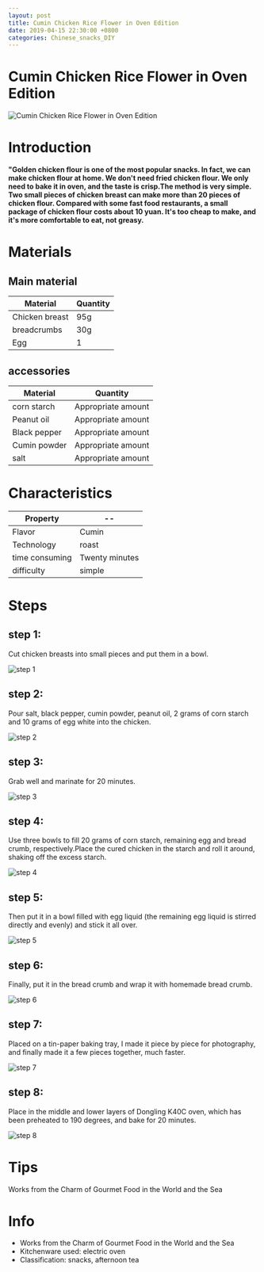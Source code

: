 ```yaml
---
layout: post
title: Cumin Chicken Rice Flower in Oven Edition
date: 2019-04-15 22:30:00 +0800
categories: Chinese_snacks_DIY
---
```


# Cumin Chicken Rice Flower in Oven Edition

![Cumin Chicken Rice Flower in Oven Edition]({{site.baseurl}}/img/416512/416512.jpg)

# Introduction

**"Golden chicken flour is one of the most popular snacks. In fact, we can make chicken flour at home. We don't need fried chicken flour. We only need to bake it in oven, and the taste is crisp.The method is very simple. Two small pieces of chicken breast can make more than 20 pieces of chicken flour. Compared with some fast food restaurants, a small package of chicken flour costs about 10 yuan. It's too cheap to make, and it's more comfortable to eat, not greasy.**

# Materials


## Main material

Material|Quantity
--|--
Chicken breast|95g
breadcrumbs|30g
Egg|1

## accessories

Material|Quantity
--|--
corn starch|Appropriate amount
Peanut oil|Appropriate amount
Black pepper|Appropriate amount
Cumin powder|Appropriate amount
salt|Appropriate amount

# Characteristics

Property|--
--|--
Flavor|Cumin
Technology|roast
time consuming|Twenty minutes
difficulty|simple

# Steps

## step 1:

Cut chicken breasts into small pieces and put them in a bowl.

![step 1]({{site.baseurl}}/img/416512/1.jpg)

## step 2:

Pour salt, black pepper, cumin powder, peanut oil, 2 grams of corn starch and 10 grams of egg white into the chicken.

![step 2]({{site.baseurl}}/img/416512/2.jpg)

## step 3:

Grab well and marinate for 20 minutes.

![step 3]({{site.baseurl}}/img/416512/3.jpg)

## step 4:

Use three bowls to fill 20 grams of corn starch, remaining egg and bread crumb, respectively.Place the cured chicken in the starch and roll it around, shaking off the excess starch.

![step 4]({{site.baseurl}}/img/416512/4.jpg)

## step 5:

Then put it in a bowl filled with egg liquid (the remaining egg liquid is stirred directly and evenly) and stick it all over.

![step 5]({{site.baseurl}}/img/416512/5.jpg)

## step 6:

Finally, put it in the bread crumb and wrap it with homemade bread crumb.

![step 6]({{site.baseurl}}/img/416512/6.jpg)

## step 7:

Placed on a tin-paper baking tray, I made it piece by piece for photography, and finally made it a few pieces together, much faster.

![step 7]({{site.baseurl}}/img/416512/7.jpg)

## step 8:

Place in the middle and lower layers of Dongling K40C oven, which has been preheated to 190 degrees, and bake for 20 minutes.

![step 8]({{site.baseurl}}/img/416512/8.jpg)

# Tips

Works from the Charm of Gourmet Food in the World and the Sea

# Info

- Works from the Charm of Gourmet Food in the World and the Sea
- Kitchenware used: electric oven
- Classification: snacks, afternoon tea